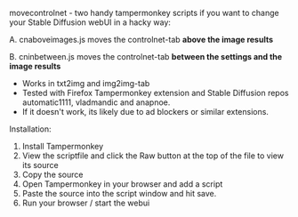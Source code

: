 movecontrolnet - two handy tampermonkey scripts if you want to change your Stable Diffusion webUI in a hacky way:

A. cnaboveimages.js moves the controlnet-tab **above the image results** 

B. cninbetween.js moves the controlnet-tab **between the settings and the image results**


- Works in txt2img and img2img-tab
- Tested with Firefox Tampermonkey extension and Stable Diffusion repos automatic1111, vladmandic and anapnoe. 
- If it doesn't work, its likely due to ad blockers or similar extensions. 

Installation:
1. Install Tampermonkey
2. View the scriptfile and click the Raw button at the top of the file to view its source
3. Copy the source
4. Open Tampermonkey in your browser and add a script
5. Paste the source into the script window and hit save.
6. Run your browser / start the webui
